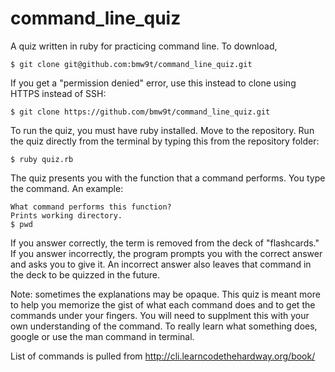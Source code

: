 command_line_quiz
=================

A quiz written in ruby for practicing command line. To download, 

```
$ git clone git@github.com:bmw9t/command_line_quiz.git
```
If you get a "permission denied" error, use this instead to clone using HTTPS instead of SSH:

```
$ git clone https://github.com/bmw9t/command_line_quiz.git
```

To run the quiz, you must have ruby installed. Move to the repository. Run the quiz directly from the terminal by typing this from the repository folder:

```
$ ruby quiz.rb
```

The quiz presents you with the function that a command performs. You type the command. An example:

```
What command performs this function?
Prints working directory.
$ pwd
```

If you answer correctly, the term is removed from the deck of "flashcards." If you answer incorrectly, the program prompts you with the correct answer and asks you to give it. An incorrect answer also leaves that command in the deck to be quizzed in the future.

Note: sometimes the explanations may be opaque. This quiz is meant more to help you memorize the gist of what each command does and to get the commands under your fingers. You will need to supplment this with your own understanding of the command. To really learn what something does, google or use the man command in terminal.

List of commands is pulled from http://cli.learncodethehardway.org/book/
